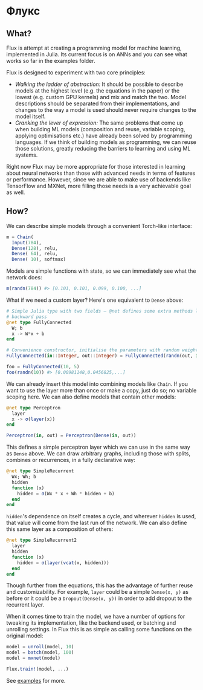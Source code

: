 # Флукс

## What?

Flux is attempt at creating a programming model for machine learning, implemented in Julia. Its current focus is on ANNs and you can see what works so far in the examples folder.

Flux is designed to experiment with two core principles:

* *Walking the ladder of abstraction:* It should be possible to describe models at the highest level (e.g. the equations in the paper) or the lowest (e.g. custom GPU kernels) and mix and match the two. Model descriptions should be separated from their implementations, and changes to the way a model is used should never require changes to the model itself.
* *Cranking the lever of expression:* The same problems that come up when building ML models (composition and reuse, variable scoping, applying optimisations etc.) have already been solved by programming languages. If we think of building models as programming, we can reuse those solutions, greatly reducing the barriers to learning and using ML systems.

Right now Flux may be more appropriate for those interested in learning about neural networks than those with advanced needs in terms of features or performance. However, since we are able to make use of backends like TensorFlow and MXNet, more filling those needs is a very achievable goal as well.

## How?

We can describe simple models through a convenient Torch-like interface:

```julia
m = Chain(
  Input(784),
  Dense(128), relu,
  Dense( 64), relu,
  Dense( 10), softmax)
```

Models are simple functions with state, so we can immediately see what the network does:

```julia
m(randn(784)) #> [0.101, 0.101, 0.099, 0.100, ...]
```

What if we need a custom layer? Here's one equivalent to `Dense` above:

```julia
# Simple Julia type with two fields – @net defines some extra methods like the
# backward pass
@net type FullyConnected
  W; b
  x -> W*x + b
end

# Convenience constructor, initialise the parameters with random weights
FullyConnected(in::Integer, out::Integer) = FullyConnected(randn(out, in), randn(out))

foo = FullyConnected(10, 5)
foo(randn(10)) #> [0.00981148,0.0456825,...]
```

We can already insert this model into combining models like `Chain`. If you want to use the layer more than once or make a copy, just do so; no variable scoping here. We can also define models that contain other models:

```julia
@net type Perceptron
  layer
  x -> σ(layer(x))
end

Perceptron(in, out) = Perceptron(Dense(in, out))
```

This defines a simple perceptron layer which we can use in the same way as `Dense` above. We can draw arbitrary graphs, including those with splits, combines or recurrences, in a fully declarative way:

```julia
@net type SimpleRecurrent
  Wx; Wh; b
  hidden
  function (x)
    hidden = σ(Wx * x + Wh * hidden + b)
  end
end
```

`hidden`'s dependence on itself creates a cycle, and wherever `hidden` is used, that value will come from the last run of the network. We can also define this same layer as a composition of others:

```julia
@net type SimpleRecurrent2
  layer
  hidden
  function (x)
    hidden = σ(layer(vcat(x, hidden)))
  end
end
```

Though further from the equations, this has the advantage of further reuse and customizability. For example, `layer` could be a simple `Dense(x, y)` as before or it could be a `Dropout(Dense(x, y))` in order to add dropout to the recurrent layer.

When it comes time to train the model, we have a number of options for tweaking its implementation, like the backend used, or batching and unrolling settings. In Flux this is as simple as calling some functions on the original model:

```julia
model = unroll(model, 10)
model = batch(model, 100)
model = mxnet(model)

Flux.train!(model, ...)
```

See [examples](/examples) for more.
